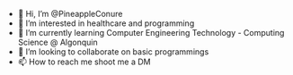 - 👋 Hi, I’m @PineappleConure
- 👀 I’m interested in healthcare and programming
- 🌱 I’m currently learning Computer Engineering Technology - Computing Science @ Algonquin
- 💞️ I’m looking to collaborate on basic programmings
- 📫 How to reach me shoot me a DM

<!---
PineappleConure/PineappleConure is a ✨ special ✨ repository because its `README.md` (this file) appears on your GitHub profile.
You can click the Preview link to take a look at your changes.
--->
